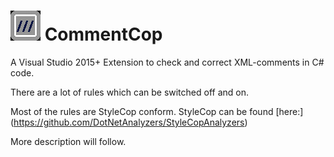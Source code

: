 ![logo](https://github.com/mreu/CommentCop/blob/master/Logo.bmp)  CommentCop
============================================================================

A Visual Studio 2015+ Extension to check and correct XML-comments in C# code.

There are a lot of rules which can be switched off and on.

Most of the rules are StyleCop conform. StyleCop can be found [here:] (https://github.com/DotNetAnalyzers/StyleCopAnalyzers)

More description will follow.